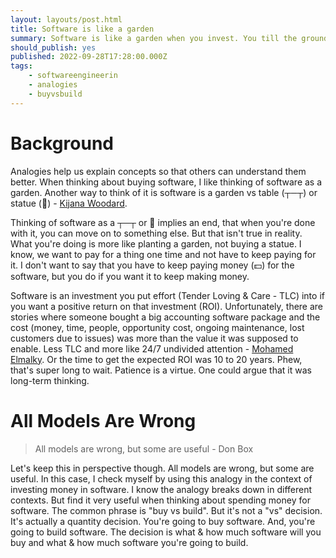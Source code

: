 ```yaml
---
layout: layouts/post.html
title: Software is like a garden
summary: Software is like a garden when you invest. You till the ground, plant the seeds and maintain it daily by pulling weeds, watering, checking for good and bad insects.
should_publish: yes
published: 2022-09-28T17:28:00.000Z
tags:
    - softwareengineerin
    - analogies
    - buyvsbuild
---
```


# Background

Analogies help us explain concepts so that others can understand them better. When thinking about buying software, I like thinking of software as a garden. Another way to think of it is software is a garden vs table (┬─┬) or statue (🗿) - [Kijana Woodard](https://www.linkedin.com/in/kijanawoodard/).

Thinking of software as a ┬─┬ or 🗿 implies an end, that when you're done with it, you can move on to something else. But that isn't true in reality. What you're doing is more like planting a garden, not buying a statue. I know, we want to pay for a thing one time and not have to keep paying for it. I don't want to say that you have to keep paying money (💵) for the software, but you do if you want it to keep making money.

Software is an investment you put effort (Tender Loving & Care - TLC) into if you want a positive return on that investment (ROI). Unfortunately, there are stories where someone bought a big accounting software package and the cost (money, time, people, opportunity cost, ongoing maintenance, lost customers due to issues) was more than the value it was supposed to enable. Less TLC and more like 24/7 undivided attention - [Mohamed Elmalky](https://www.linkedin.com/in/mohamed-e-b1790723/). Or the time to get the expected ROI was 10 to 20 years. Phew, that's super long to wait. Patience is a virtue. One could argue that it was long-term thinking.

# All Models Are Wrong

> All models are wrong, but some are useful - Don Box

Let's keep this in perspective though. All models are wrong, but some are useful. In this case, I check myself by using this analogy in the context of investing money in software. I know the analogy breaks down in different contexts. But find it very useful when thinking about spending money for software. The common phrase is "buy vs build". But it's not a "vs" decision. It's actually a quantity decision. You're going to buy software. And, you're going to build software. The decision is what & how much software will you buy and what & how much software you're going to build.
